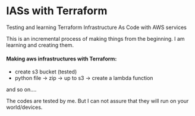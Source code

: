 # IASs with Terraform
 Testing and learning Terraform Infrastructure As Code with AWS services

This is an incremental process of making things from the beginning.
I am learning and creating them.

#### Making aws infrastructures with Terraform:
* create s3 bucket  (tested)
* python file -> zip -> up to s3 -> create a lambda function

and so on....

The codes are tested by me. But I can not assure that they will run on your world/devices.